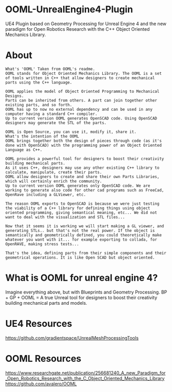# OOML-UnrealEngine4-Plugin
UE4 Plugin based on Geometry Processing for Unreal Engine 4 and the new paradigm for Open Robotics Research with the C++ Object Oriented Mechanics Library.

# About 
```
What's 'OOML' Taken from OOML's readme.
OOML stands for Object Oriented Mechanics Library. The OOML is a set of tools written in C++ that allow designers to create mechanical parts using the C++ language.

OOML applies the model of Object Oriented Programming to Mechanical Designs.
Parts can be inherited from others. A part can join together other existing parts, and so forth.
OOML has up to now no external dependency and can be used in any computer having a standard C++ compiler.
Up to current version OOML generates OpenSCAD code. Using OpenSCAD designers may generate the STL of the parts.

OOML is Open Source, you can use it, modify it, share it.
What's the intention of the OOML
OOML brings together both the design of pieces through code (as it's done with OpenSCAD) with the programming power of an Object Oriented Language as C++.

OOML provides a powerful tool for designers to boost their creativity building mechanical parts.
As it uses C++, designers may use any other existing C++ library to calculate, manipulate, create their parts.
OOML allow designers to create and share their own Parts Libraries, which will certainly enrich the community.
Up to current version OOML generates only OpenSCAD code. We are working to generate also code for other cad programs such as FreeCad, OpenRave including a GLViewer, etc.

The reason OOML exports to OpenSCAD is because we were just testing the viability of a C++ library for defining things using object oriented programming, giving semantical meaning, etc... We did not want to deal with the visualization and STL files...

Now that it seems it is working we will start making a GL viewer, and generating STLs.. but that's not the real power. If the object is semantically and geometrically defined, you could theoretically make whatever you want with it... for example exporting to collada, for OpenRAVE, making stress tests...

That's the idea, defining parts from their simple components and their geometrical operations. It is like Open SCAD but object oriented.
```
# What is OOML for unreal engine 4?
Imagine everything above, but with Blueprints and Geometry Processing.
BP + GP + OOML = A true Unreal tool for designers to boost their creativity building mechanical parts and models.

# UE4 Resources
https://github.com/gradientspace/UnrealMeshProcessingTools

# OOML Resources
https://www.researchgate.net/publication/256681240_A_new_Paradigm_for_Open_Robotics_Research_with_the_C_Object_Oriented_Mechanics_Library
https://github.com/avalero/OOML

